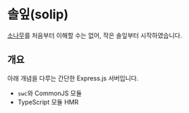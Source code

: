 # 솔잎(solip)

[소나무](https://github.com/ping-alive/sonamu)를 처음부터 이해할 수는 없어, 작은 솔잎부터 시작하였습니다.

## 개요

아래 개념을 다루는 간단한 Express.js 서버입니다.

- `swc`와 CommonJS 모듈
- TypeScript 모듈 HMR